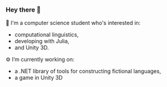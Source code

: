 ### Hey there 👋

🔭
I'm a computer science student who's interested in:
 - computational linguistics,  
 - developing with Julia, 
 - and Unity 3D. 

⚙️
I’m currently working on: 
 - a .NET library of tools for constructing fictional languages, 
 - a game in Unity 3D
